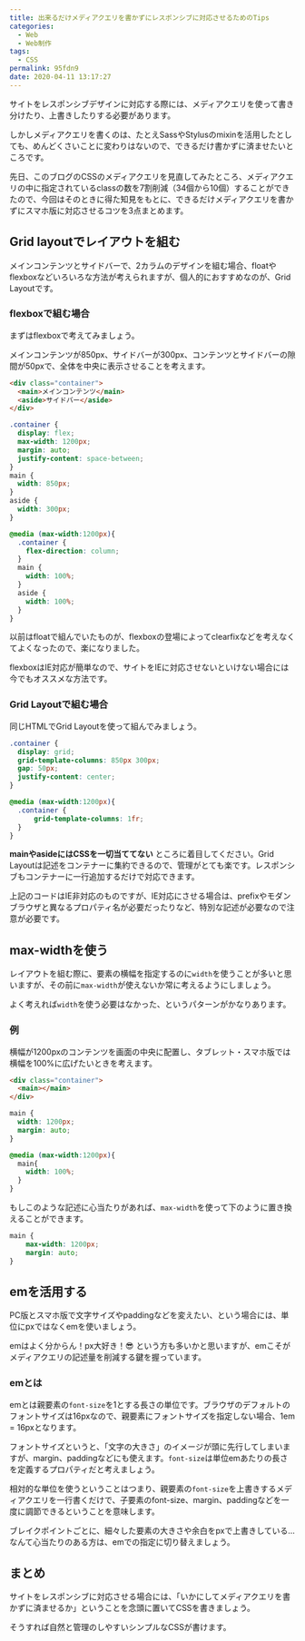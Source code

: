 ```yaml
---
title: 出来るだけメディアクエリを書かずにレスポンシブに対応させるためのTips
categories:
  - Web
  - Web制作
tags:
  - CSS
permalink: 95fdn9
date: 2020-04-11 13:17:27
---
```


サイトをレスポンシブデザインに対応する際には、メディアクエリを使って書き分けたり、上書きしたりする必要があります。

しかしメディアクエリを書くのは、たとえSassやStylusのmixinを活用したとしても、めんどくさいことに変わりはないので、できるだけ書かずに済ませたいところです。

先日、このブログのCSSのメディアクエリを見直してみたところ、メディアクエリの中に指定されているclassの数を7割削減（34個から10個）することができたので、今回はそのときに得た知見をもとに、できるだけメディアクエリを書かずにスマホ版に対応させるコツを3点まとめます。


## Grid layoutでレイアウトを組む

メインコンテンツとサイドバーで、2カラムのデザインを組む場合、floatやflexboxなどいろいろな方法が考えられますが、個人的におすすめなのが、Grid Layoutです。


### flexboxで組む場合

まずはflexboxで考えてみましょう。

メインコンテンツが850px、サイドバーが300px、コンテンツとサイドバーの隙間が50pxで、全体を中央に表示させることを考えます。

```html
<div class="container">
  <main>メインコンテンツ</main>
  <aside>サイドバー</aside>
</div>
```

```css
.container {
  display: flex;
  max-width: 1200px;
  margin: auto;
  justify-content: space-between;
}
main {
  width: 850px;
}
aside {
  width: 300px;
}

@media (max-width:1200px){
  .container {
    flex-direction: column;
  }
  main {
    width: 100%;
  }
  aside {
    width: 100%;
  }
}
```

以前はfloatで組んでいたものが、flexboxの登場によってclearfixなどを考えなくてよくなったので、楽になりました。

flexboxはIE対応が簡単なので、サイトをIEに対応させないといけない場合には今でもオススメな方法です。

### Grid Layoutで組む場合

同じHTMLでGrid Layoutを使って組んでみましょう。

```css
.container {
  display: grid;
  grid-template-columns: 850px 300px;
  gap: 50px;
  justify-content: center;
}

@media (max-width:1200px){
  .container {
      grid-template-columns: 1fr;
  }
}
```

**mainやasideにはCSSを一切当ててない** ところに着目してください。Grid Layoutは記述をコンテナーに集約できるので、管理がとても楽です。レスポンシブもコンテナーに一行追加するだけで対応できます。

上記のコードはIE非対応のものですが、IE対応にさせる場合は、prefixやモダンブラウザと異なるプロパティ名が必要だったりなど、特別な記述が必要なので注意が必要です。

## max-widthを使う

レイアウトを組む際に、要素の横幅を指定するのに`width`を使うことが多いと思いますが、その前に`max-width`が使えないか常に考えるようにしましょう。

よく考えれば`width`を使う必要はなかった、というパターンがかなりあります。

### 例

横幅が1200pxのコンテンツを画面の中央に配置し、タブレット・スマホ版では横幅を100%に広げたいときを考えます。

```html
<div class="container">
  <main></main>
</div>
```

```css
main {
  width: 1200px;
  margin: auto;
}

@media (max-width:1200px){
  main{
    width: 100%;
  }
}
```

もしこのような記述に心当たりがあれば、`max-width`を使って下のように置き換えることができます。


```css
main {
    max-width: 1200px;
    margin: auto;
}
```


## emを活用する

PC版とスマホ版で文字サイズやpaddingなどを変えたい、という場合には、単位にpxではなくemを使いましょう。

emはよく分からん！px大好き！<span class="shake">😎</span> という方も多いかと思いますが、emこそがメディアクエリの記述量を削減する鍵を握っています。

### emとは

emとは親要素の`font-size`を1とする長さの単位です。ブラウザのデフォルトのフォントサイズは16pxなので、親要素にフォントサイズを指定しない場合、1em = 16pxとなります。

フォントサイズというと、「文字の大きさ」のイメージが頭に先行してしまいますが、margin、paddingなどにも使えます。`font-size`は単位emあたりの長さを定義するプロパティだと考えましょう。

相対的な単位を使うということはつまり、親要素の`font-size`を上書きするメディアクエリを一行書くだけで、子要素のfont-size、margin、paddingなどを一度に調節できるということを意味します。

ブレイクポイントごとに、細々した要素の大きさや余白をpxで上書きしている...なんて心当たりのある方は、emでの指定に切り替えましょう。


## まとめ

サイトをレスポンシブに対応させる場合には、「いかにしてメディアクエリを書かずに済ませるか」ということを念頭に置いてCSSを書きましょう。

そうすれば自然と管理のしやすいシンプルなCSSが書けます。

